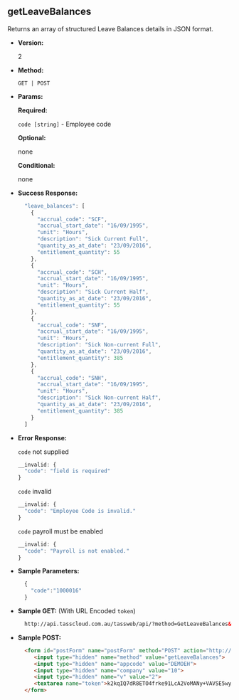 **getLeaveBalances**
----
  Returns an array of structured Leave Balances details in JSON format.

* **Version:**

  2

* **Method:**

  `GET | POST`
  
*  **Params:**

   **Required:**

   `code [string]` - Employee code
   
   **Optional:**

   none

   **Conditional:**
 
   none

* **Success Response:**

    ```javascript
      "leave_balances": [
        {
          "accrual_code": "SCF",
          "accrual_start_date": "16/09/1995",
          "unit": "Hours",
          "description": "Sick Current Full",
          "quantity_as_at_date": "23/09/2016",
          "entitlement_quantity": 55
        },
        {
          "accrual_code": "SCH",
          "accrual_start_date": "16/09/1995",
          "unit": "Hours",
          "description": "Sick Current Half",
          "quantity_as_at_date": "23/09/2016",
          "entitlement_quantity": 55
        },
        {
          "accrual_code": "SNF",
          "accrual_start_date": "16/09/1995",
          "unit": "Hours",
          "description": "Sick Non-current Full",
          "quantity_as_at_date": "23/09/2016",
          "entitlement_quantity": 385
        },
        {
          "accrual_code": "SNH",
          "accrual_start_date": "16/09/1995",
          "unit": "Hours",
          "description": "Sick Non-current Half",
          "quantity_as_at_date": "23/09/2016",
          "entitlement_quantity": 385
        }
      ]
    ```
 
* **Error Response:**

    `code` not supplied
    ```javascript
    __invalid: {
      "code": "field is required"
    }
    ```

    `code` invalid
    ```javascript
    __invalid: {
      "code": "Employee Code is invalid."
    }
    ```

    `code` payroll must be enabled
    ```javascript
    __invalid: {
      "code": "Payroll is not enabled."
    }
    ```
    
* **Sample Parameters:**

  ```javascript
    { 
      "code":"1000016"
    }
  ```

* **Sample GET:** (With URL Encoded `token`)

  ```HTML
    http://api.tasscloud.com.au/tassweb/api/?method=GetLeaveBalances&appcode=DEMOEH&company=10&v=2&token=k2kqIQ7dR8ETO4frke91LcA2VoMANy%2BVAVSE5wyfjC4%3D
  ```
  
* **Sample POST:**

  ```HTML
    <form id="postForm" name="postForm" method="POST" action="http://api.tasscloud.com.au/api/">
       <input type="hidden" name="method" value="getLeaveBalances">
       <input type="hidden" name="appcode" value="DEMOEH">
       <input type="hidden" name="company" value="10">
       <input type="hidden" name="v" value="2">
       <textarea name="token">k2kqIQ7dR8ETO4frke91LcA2VoMANy+VAVSE5wyfjC4=</textarea>
    </form>
  ```
